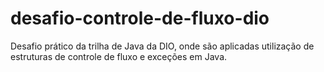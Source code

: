# desafio-controle-de-fluxo-dio
Desafio prático da trilha de Java da DIO, onde são aplicadas utilização de estruturas de controle de fluxo e exceções em Java.
